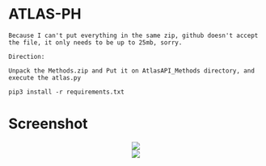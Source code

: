 # ATLAS-PH
```
Because I can't put everything in the same zip, github doesn't accept the file, it only needs to be up to 25mb, sorry.

Direction:

Unpack the Methods.zip and Put it on AtlasAPI_Methods directory, and execute the atlas.py

pip3 install -r requirements.txt
```

# Screenshot
<center>
<img src="https://i.ibb.co/DDmNZPK/image.png">
<br>
<img src="https://i.ibb.co/dpnY5Ls/image.png">
